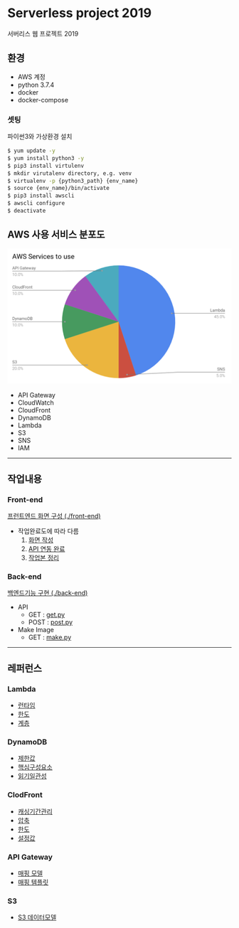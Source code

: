 # Serverless project 2019
서버리스 웹 프로젝트 2019

## 환경
- AWS 계정
- python 3.7.4
- docker
- docker-compose

### 셋팅
파이썬3와 가상환경 설치
```bash
$ yum update -y
$ yum install python3 -y
$ pip3 install virtulenv
$ mkdir virutalenv directory, e.g. venv
$ virtualenv -p {python3_path} {env_name}
$ source {env_name}/bin/activate
$ pip3 install awscli
$ awscli configure
$ deactivate
```

## AWS 사용 서비스 분포도
![AWS services to use](./i/aws-to-use.png)
- API Gateway
- CloudWatch
- CloudFront
- DynamoDB
- Lambda
- S3
- SNS
- IAM

---

## 작업내용
### Front-end
[프런트엔드 화면 구성 (./front-end)](./front-end)
- 작업완료도에 따라 다름
    1. [화면 작성](./front-end/step1)
    2. [API 연동 완료](./front-end/step2)
    3. [작업본 정리](./front-end/step3)

### Back-end
[백엔드기능 구현 (./back-end)](./back-end)
- API
    - GET : [get.py](./back-end/get.py)
    - POST : [post.py](./back-end/post.py)
- Make Image
    - GET : [make.py](./back-end/make.py)

---

## 레퍼런스
### Lambda
- [런타임](https://docs.aws.amazon.com/ko_kr/lambda/latest/dg/lambda-runtimes.html)
- [한도](https://docs.aws.amazon.com/ko_kr/lambda/latest/dg/limits.html)
- [계층](https://docs.aws.amazon.com/ko_kr/lambda/latest/dg/configuration-layers.html)

### DynamoDB
- [제한값](https://docs.aws.amazon.com/ko_kr/amazondynamodb/latest/developerguide/Limits.html)
- [핵심구성요소](https://docs.aws.amazon.com/ko_kr/amazondynamodb/latest/developerguide/HowItWorks.CoreComponents.html#HowItWorks.CoreComponents.TablesItemsAttributes)
- [읽기일관성](https://docs.aws.amazon.com/ko_kr/amazondynamodb/latest/developerguide/HowItWorks.ReadConsistency.html)

### ClodFront
- [캐싱기간관리](https://docs.aws.amazon.com/ko_kr/AmazonCloudFront/latest/DeveloperGuide/Expiration.html)
- [압축](https://docs.aws.amazon.com/ko_kr/AmazonCloudFront/latest/DeveloperGuide/ServingCompressedFiles.html)
- [한도](https://docs.aws.amazon.com/ko_kr/AmazonCloudFront/latest/DeveloperGuide/cloudfront-limits.html)
- [설정값](https://hidekuma.github.io/aws/cloudfront/cloudfront-settings/)

### API Gateway
- [매핑 모델](https://docs.aws.amazon.com/ko_kr/apigateway/latest/developerguide/models-mappings.html)
- [매핑 템플릿](https://docs.aws.amazon.com/ko_kr/apigateway/latest/developerguide/api-gateway-mapping-template-reference.html)

### S3
- [S3 데이터모델](https://hidekuma.github.io/aws/s3/s3-data-model/)
